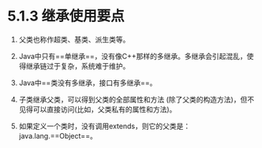 # 5.1.3 继承使用要点

1. 父类也称作超类、基类、派生类等。

2. Java中只有==单继承==，没有像C++那样的多继承。多继承会引起混乱，使得继承链过于复杂，系统难于维护。

3. Java中==类没有多继承，接口有多继承==。

4. 子类继承父类，可以得到父类的全部属性和方法 (除了父类的构造方法)，但不见得可以直接访问(比如，父类私有的属性和方法)。

5. 如果定义一个类时，没有调用extends，则它的父类是：java.lang.==Object==。